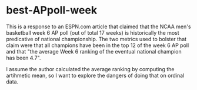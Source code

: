 # best-APpoll-week
This is a response to an ESPN.com article that claimed that the NCAA men's basketball week 6 AP poll (out of total 17 weeks) is historically the most predicative of national championship. The two metrics used to bolster that claim were that all champions have been in the top 12 of the week 6 AP poll and that "the average Week 6 ranking of the eventual national champion has been 4.7". 

I assume the author calculated the average ranking by computing the artihmetic mean, so I want to explore the dangers of doing that on ordinal data.
